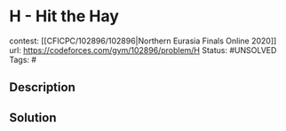 # H - Hit the Hay

contest: [[CFICPC/102896/102896|Northern Eurasia Finals Online 2020]]
url: https://codeforces.com/gym/102896/problem/H
Status: #UNSOLVED
Tags: #

## Description

## Solution

